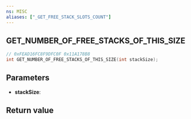 ```yaml
---
ns: MISC
aliases: ["_GET_FREE_STACK_SLOTS_COUNT"]
---
```

## GET_NUMBER_OF_FREE_STACKS_OF_THIS_SIZE

```c
// 0xFEAD16FC8F9DFC0F 0x11A178B8
int GET_NUMBER_OF_FREE_STACKS_OF_THIS_SIZE(int stackSize);
```

## Parameters
* **stackSize**:

## Return value
